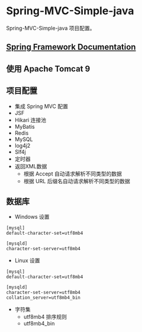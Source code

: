 # Spring-MVC-Simple-java
Spring-MVC-Simple-java 项目配置。

## [Spring Framework Documentation](https://docs.spring.io/spring/docs/current/spring-framework-reference/index.html)

## 使用 Apache Tomcat 9

## 项目配置

- 集成 Spring MVC 配置
- JSF
- Hikari 连接池
- MyBatis
- Redis
- MySQL
- log4j2
- Slf4j
- 定时器
- 返回XML数据
    - 根据 Accept 自动请求解析不同类型的数据
    - 根据 URL 后缀名自动请求解析不同类型的数据

## 数据库

- Windows 设置
~~~
[mysql]
default-character-set=utf8mb4

[mysqld]
character-set-server=utf8mb4
~~~
- Linux 设置
~~~
[mysql]
default-character-set=utf8mb4

[mysqld]
character-set-server=utf8mb4
collation_server=utf8mb4_bin
~~~

- 字符集
    - utf8mb4
排序规则
    - utf8mb4_bin

